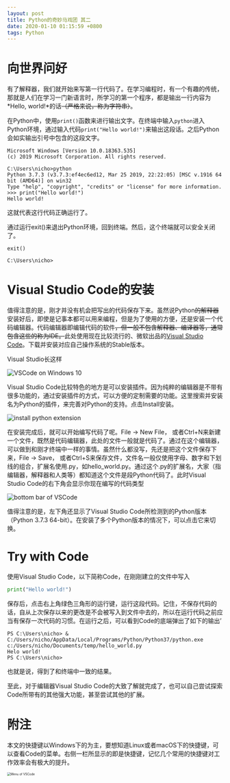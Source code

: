 ```yaml
---
layout: post
title: Python的奇妙马戏团 其二
date: 2020-01-10 01:15:59 +0800
tags: Python
---
```


# 向世界问好

有了解释器，我们就开始来写第一行代码了。在学习编程时，有一个有趣的传统，那就是人们在学习一门新语言时，所学习的第一个程序，都是输出一行内容为*Hello, world!*的话~~（严格来说，称为字符串）~~。

在Python中，使用`print()`函数来进行输出文字。在终端中输入`python`进入Python环境，通过输入代码`print("Hello world!")`来输出这段话。之后Python会如实输出引号中包含的这段文字。

```
Microsoft Windows [Version 10.0.18363.535]
(c) 2019 Microsoft Corporation. All rights reserved.

C:\Users\nicho>python
Python 3.7.3 (v3.7.3:ef4ec6ed12, Mar 25 2019, 22:22:05) [MSC v.1916 64 bit (AMD64)] on win32
Type "help", "copyright", "credits" or "license" for more information.
>>> print("Hello world!")
Hello world!
```

这就代表这行代码正确运行了。

通过运行exit()来退出Python环境，回到终端。然后，这个终端就可以安全关闭了。

```
exit()

C:\Users\nicho>
```

# Visual Studio Code的安装

值得注意的是，刚才并没有机会把写出的代码保存下来。虽然说Python~~的解释器~~安装好后，即使是记事本都可以用来编程，但是为了使用的方便，还是安装一个代码编辑器。代码编辑器即编辑代码的软件~~，但一般不包含解释器、编译器等，通常包含这些的称为IDE。~~此处使用现在比较流行的、微软出品的[Visual Studio Code](https://code.visualstudio.com/)。下载并安装对应自己操作系统的Stable版本。

Visual Studio长这样

![VSCode on Windows 10](https://dppfgq.bn.files.1drv.com/y4mN6ezbDTKHBxvsVAc9w1UYKo6IiHyEuJdx3IPgbGBASS1zYfuJ9PvCWrobp1UItKdCTZcDnyksW_SEYqIeXFHDnO-uAulDpyPTDMhTa-daxPth9OmbF3sdkyEhfuWUzGQQLB8qikgcytYPlB2Th5WD9QlAUHzYNzO5afS_VooxvZJVRwxMaChSAUaTWWiGpGrxVUffIjRM32OO66AfWYdvA?width=1727&height=1303&cropmode=none)

Visual Studio Code比较特色的地方是可以安装插件。因为纯粹的编辑器是不带有很多功能的，通过安装插件的方式，可以方便的定制需要的功能。这里搜索并安装名为Python的插件，来完善对Python的支持。点击Install安装。

![install python extension](https://dppegq.bn.files.1drv.com/y4mMLGYdaqeh3vdOcPbCaXoWurQ6oSN8UFRdCtscEGkDtlM_e4_DOYeu_gF21t-imzFPGJ0t3ofTlj2GfFHkh74b5kXxwHhHK8Rjy5BHbEUMVfkRtLxmW38gyni0fMoqUGCo0C_2qwik6yWANIfHei31JsXU6f1fARDt7wdQHXjNj52MNMBDlNNwDdnlwDVbb0jNnKWUL7peCqaioCZmL6DWQ?width=1727&height=1303&cropmode=none)

在安装完成后，就可以开始编写代码了呢。File -> New File， 或者Ctrl+N来新建一个文件，既然是代码编辑器，此处的文件一般就是代码了。通过在这个编辑器，可以做到和刚才终端中一样的事情。虽然什么都没写，先还是把这个文件保存下来，File -> Save， 或者Ctrl+S来保存文件，文件名一般仅使用字母、数字和下划线的组合，扩展名使用.py，如hello_world.py。通过这个.py的扩展名，大家（指编辑器，解释器和人类等）都知道这个文件是段Python代码了。此时Visual Studio Code的右下角会显示你现在编写的代码类型

![bottom bar of VSCode](https://dppcgq.bn.files.1drv.com/y4mD54dr9SNs03FxtATf_Q5ggROCUp6CP25HA136aWgBPsFkj5QaspI_4Q1G81G47xWlFTpxujZ-gbpx7aTwOiaxhxifNeDAQGCzWCTUUyaoWrglDGGO2nFtzCVEzf6s2ISGtMy9v4HIH7k5x5fvfWOHAvol7BUOAVjWiOhPrgESHN5YCg0xi1wq6R6hj8aAYYNzOoiNWQSI5aZ08JZc0RXhg?width=1727&height=35&cropmode=none)

值得注意的是，左下角还显示了Visual Studio Code所检测到的Python版本（Python 3.7.3 64-bit）。在安装了多个Python版本的情况下，可以点击它来切换。

# Try with Code

使用Visual Studio Code，以下简称Code，在刚刚建立的文件中写入

```python
print("Hello world!")
```

保存后，点击右上角绿色三角形的运行键，运行这段代码。记住，不保存代码的话，自从上次保存以来的更改是不会被写入到文件中去的，所以在运行代码之前应当有保存一次代码的习惯。在运行之后，可以看到Code的底端弹出了如下的输出’

```
PS C:\Users\nicho> & C:/Users/nicho/AppData/Local/Programs/Python/Python37/python.exe c:/Users/nicho/Documents/temp/hello_world.py
Helo world!
PS C:\Users\nicho>
```

也就是说，得到了和终端中一致的结果。

至此，对于编辑器Visual Studio Code的大致了解就完成了，也可以自己尝试探索Code所带有的其他强大功能，甚至尝试其他的扩展。

# 附注

本文的快捷键以Windows下的为主，要想知道Linux或者macOS下的快捷键，可以查看Code的菜单。右侧一栏所显示的即是快捷键，记忆几个常用的快捷键对工作效率会有极大的提升。

<img src="https://dppdgq.bn.files.1drv.com/y4mM_77NU9Tx_we9B0j1QFFcdXEtVsBHoMOfrQ__cjBbya_PkkvNaGsYUXkzYgle-bfFiT6gbSEFZp9QnMde6JzIhZrGr_ix13DTjvObTN2mqhFK3_3hX5BH4dz41uFFHWmxOKAyHoeAnpI8c8St8My0bY3ziSNrCAIMKxwOpdSa9sncZS6xJLLm8PYt7FW2aAxtTpltH_I1JlxVqiX2kToqA?width=463&amp;height=813&amp;cropmode=none" alt="Menu of VSCode" style="zoom:50%;" />